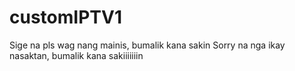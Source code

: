 # customIPTV1
Sige na pls wag nang mainis, bumalik kana sakin
Sorry na nga ikay nasaktan, bumalik kana sakiiiiiiin
